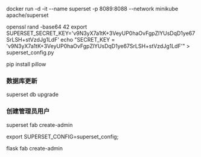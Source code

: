 

docker run -d -it --name superset -p 8089:8088 --network minikube apache/superset


openssl rand -base64 42
export SUPERSET_SECRET_KEY='v9N3yX7a1tK+3VeyUP0haOvFgpZlYUsDqD1ye67SrLSH+stVzdJg1LdF'
echo "SECRET_KEY = 'v9N3yX7a1tK+3VeyUP0haOvFgpZlYUsDqD1ye67SrLSH+stVzdJg1LdF'" > superset_config.py

pip install pillow

### 数据库更新
superset db upgrade 

### 创建管理员用户
superset fab create-admin



export SUPERSET_CONFIG=superset_config;

flask fab create-admin
